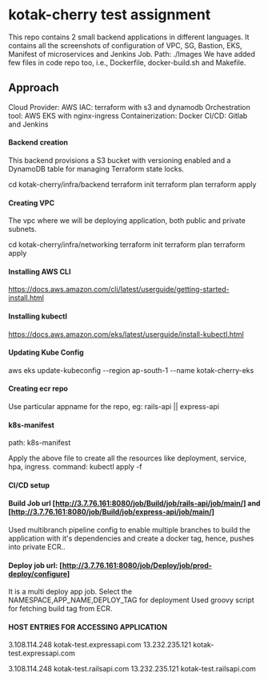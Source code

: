 # kotak-cherry test assignment #

This repo contains 2 small backend applications in different languages.
It contains all the screenshots of configuration of VPC, SG, Bastion, EKS, Manifest of microservices and Jenkins Job.
Path: ./Images
We have added few files in code repo too, i.e., Dockerfile, docker-build.sh and Makefile.

## Approach ##

Cloud Provider: AWS
IAC: terraform with s3 and dynamodb
Orchestration tool: AWS EKS with nginx-ingress
Containerization: Docker
CI/CD: Gitlab and Jenkins

#### Backend creation ####

This backend provisions a S3 bucket with versioning enabled and a DynamoDB table for managing Terraform state locks.

cd kotak-cherry/infra/backend
terraform init
terraform plan
terraform apply

#### Creating VPC ####

The vpc where we will be deploying application, both public and private subnets.

cd kotak-cherry/infra/networking
terraform init
terraform plan
terraform apply

#### Installing AWS CLI ####

https://docs.aws.amazon.com/cli/latest/userguide/getting-started-install.html

#### Installing kubectl ####

https://docs.aws.amazon.com/eks/latest/userguide/install-kubectl.html

#### Updating Kube Config ####

aws eks update-kubeconfig --region ap-south-1 --name kotak-cherry-eks

#### Creating ecr repo ####

Use particular appname for the repo, eg: rails-api || express-api

#### k8s-manifest

path: k8s-manifest

Apply the above file to create all the resources like deployment, service, hpa, ingress.
command: kubectl apply -f <file-name>

#### CI/CD setup ####

#### Build Job url [http://3.7.76.161:8080/job/Build/job/rails-api/job/main/] and [http://3.7.76.161:8080/job/Build/job/express-api/job/main/] ####
 
Used multibranch pipeline config to enable multiple branches to build the application with it's dependencies and create a docker tag, hence, pushes into private ECR..


#### Deploy job url: [http://3.7.76.161:8080/job/Deploy/job/prod-deploy/configure] ####
 
It is a multi deploy app job.
Select the NAMESPACE,APP_NAME,DEPLOY_TAG for deployment
Used groovy script for fetching build tag from ECR.

#### HOST ENTRIES FOR ACCESSING APPLICATION ####

3.108.114.248 kotak-test.expressapi.com
13.232.235.121 kotak-test.expressapi.com

3.108.114.248 kotak-test.railsapi.com
13.232.235.121 kotak-test.railsapi.com

  
